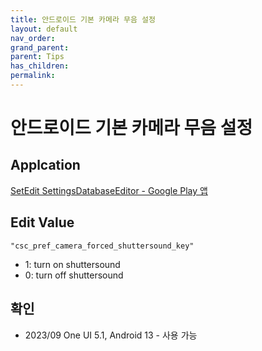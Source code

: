 ```yaml
---
title: 안드로이드 기본 카메라 무음 설정
layout: default
nav_order:
grand_parent:
parent: Tips
has_children:
permalink:
---
```



# 안드로이드 기본 카메라 무음 설정

## Applcation

[SetEdit SettingsDatabaseEditor - Google Play 앱](https://play.google.com/store/apps/details?id=by4a.setedit22)

## Edit Value
`"csc_pref_camera_forced_shuttersound_key"`

- 1: turn on shuttersound
- 0: turn off shuttersound

## 확인
- 2023/09 One UI 5.1, Android 13 - 사용 가능